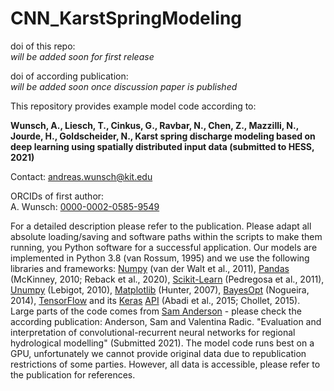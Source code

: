# CNN_KarstSpringModeling


doi of this repo:  
*will be added soon for first release*

doi of according publication:  
*will be added soon once discussion paper is published*

This repository provides example model code according to: 

**Wunsch, A., Liesch, T., Cinkus, G., Ravbar, N., Chen, Z., Mazzilli, N., Jourde, H., Goldscheider, N., Karst spring discharge modeling based on deep learning using
spatially distributed input data (submitted to HESS, 2021)**

Contact: [andreas.wunsch@kit.edu](andreas.wunsch@kit.edu)

ORCIDs of first author:   
A. Wunsch:  [0000-0002-0585-9549](https://orcid.org/0000-0002-0585-9549)   
 

For a detailed description please refer to the publication.
Please adapt all absolute loading/saving and software paths within the scripts to make them running, you Python software for a successful application. Our models are implemented in Python 3.8 (van Rossum, 1995) and we use the following libraries and frameworks: [Numpy](https://numpy.org/) (van der Walt et al., 2011), [Pandas](https://pandas.pydata.org/) (McKinney, 2010; Reback et al., 2020), [Scikit-Learn](https://scikit-learn.org/stable/) (Pedregosa et al., 2011), [Unumpy](https://pythonhosted.org/uncertainties/numpy_guide.html) (Lebigot, 2010), [Matplotlib](https://matplotlib.org/) (Hunter, 2007), [BayesOpt](https://github.com/fmfn/BayesianOptimization) (Nogueira, 2014), [TensorFlow](https://www.tensorflow.org/) and its [Keras](https://keras.io/) [API](https://www.tensorflow.org/versions/r2.3/api_docs/python/tf/keras) (Abadi et al., 2015; Chollet, 2015). Large parts of the code comes from [Sam Anderson](https://github.com/andersonsam/cnn_lstm_era) - please check the according publication: Anderson, Sam and Valentina Radic. "Evaluation and interpretation of convolutional-recurrent neural networks for regional hydrological modelling" (Submitted 2021). The model code runs best on a GPU, unfortunately we cannot provide original data due to republication restrictions of some parties. However, all data is accessible, please refer to the publication for references.

